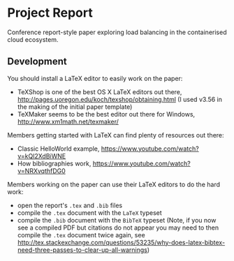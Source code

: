 Project Report
===
Conference report-style paper exploring load balancing in the containerised cloud ecosystem.

Development
---
You should install a LaTeX editor to easily work on the paper:
 - TeXShop is one of the best OS X LaTeX editors out there, http://pages.uoregon.edu/koch/texshop/obtaining.html (I used v3.56 in the making of the initial paper template)
 - TeXMaker seems to be the best editor out there for Windows, http://www.xm1math.net/texmaker/

Members getting started with LaTeX can find plenty of resources out there:
 - Classic HelloWorld example, https://www.youtube.com/watch?v=kQl2XdBiWNE
 - How bibliographies work, https://www.youtube.com/watch?v=NRXvqthfDG0

Members working on the paper can use their LaTeX editors to do the hard work:
 - open the report's `.tex` and `.bib` files
 - compile the `.tex` document with the `LaTeX` typeset
 - compile the `.bib` document with the `BibTeX` typeset (Note, if you now see a compiled PDF but citations do not appear you may need to then compile the `.tex` document twice again, see http://tex.stackexchange.com/questions/53235/why-does-latex-bibtex-need-three-passes-to-clear-up-all-warnings)
